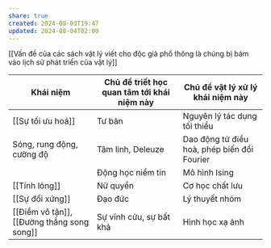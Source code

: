 ```yaml
---
share: true
created: 2024-08-03T19:47
updated: 2024-08-04T02:00
---
```

[[Vấn đề của các sách vật lý viết cho độc giả phổ thông là chúng bị bám vào lịch sử phát triển của vật lý]] 

| Khái niệm                                  | Chủ đề triết học quan tâm tới khái niệm này | Chủ đề vật lý xử lý khái niệm này           |
| ------------------------------------------ | ------------------------------------------- | ------------------------------------------- |
| [[Sự tối ưu hoá]]                          | Tư bản                                      | Nguyên lý tác dụng tối thiểu                |
| Sóng, rung động, cường độ                  | Tâm linh, Deleuze                           | Dao động tử điều hoà, phép biến đổi Fourier |
|                                            | Động học niềm tin                           | Mô hình Ising                               |
| [[Tính lỏng]]                              | Nữ quyền                                    | Cơ học chất lưu                             |
| [[Sự đối xứng]]                            | Đạo đức                                     | Lý thuyết nhóm                              |
| [[Điểm vô tận]], [[Đường thẳng song song]] | Sự vĩnh cửu, sự bất khả                     | Hình học xạ ảnh                             |
